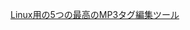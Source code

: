 [Linux用の5つの最高のMP3タグ編集ツール](https://genuine-lamps.com/ja/linux/4582-the-5-best-mp3-tag-editing-tools-for-linux.html)

